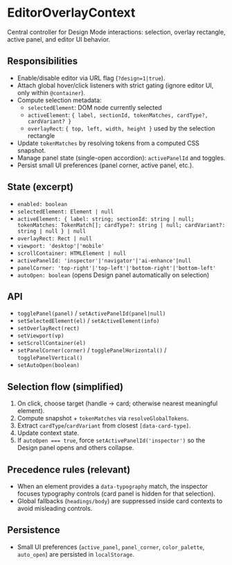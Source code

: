 # EditorOverlayContext

Central controller for Design Mode interactions: selection, overlay rectangle, active panel, and editor UI behavior.

## Responsibilities
- Enable/disable editor via URL flag (`?design=1|true`).
- Attach global hover/click listeners with strict gating (ignore editor UI, only within `@container`).
- Compute selection metadata:
  - `selectedElement`: DOM node currently selected
  - `activeElement`: `{ label, sectionId, tokenMatches, cardType?, cardVariant? }`
  - `overlayRect`: `{ top, left, width, height }` used by the selection rectangle
- Update `tokenMatches` by resolving tokens from a computed CSS snapshot.
- Manage panel state (single-open accordion): `activePanelId` and toggles.
- Persist small UI preferences (panel corner, active panel, etc.).

## State (excerpt)
- `enabled: boolean`
- `selectedElement: Element | null`
- `activeElement: { label: string; sectionId: string | null; tokenMatches: TokenMatch[]; cardType?: string | null; cardVariant?: string | null } | null`
- `overlayRect: Rect | null`
- `viewport: 'desktop'|'mobile'`
- `scrollContainer: HTMLElement | null`
- `activePanelId: 'inspector'|'navigator'|'ai-enhance'|null`
- `panelCorner: 'top-right'|'top-left'|'bottom-right'|'bottom-left'`
- `autoOpen: boolean` (opens Design panel automatically on selection)

## API
- `togglePanel(panel)` / `setActivePanelId(panel|null)`
- `setSelectedElement(el)` / `setActiveElement(info)`
- `setOverlayRect(rect)`
- `setViewport(vp)`
- `setScrollContainer(el)`
- `setPanelCorner(corner)` / `togglePanelHorizontal()` / `togglePanelVertical()`
- `setAutoOpen(boolean)`

## Selection flow (simplified)
1. On click, choose target (handle → card; otherwise nearest meaningful element).
2. Compute snapshot + `tokenMatches` via `resolveGlobalTokens`.
3. Extract `cardType`/`cardVariant` from closest `[data-card-type]`.
4. Update context state.
5. If `autoOpen === true`, force `setActivePanelId('inspector')` so the Design panel opens and others collapse.

## Precedence rules (relevant)
- When an element provides a `data-typography` match, the inspector focuses typography controls (card panel is hidden for that selection).
- Global fallbacks (`headings/body`) are suppressed inside card contexts to avoid misleading controls.

## Persistence
- Small UI preferences (`active_panel`, `panel_corner`, `color_palette`, `auto_open`) are persisted in `localStorage`.
